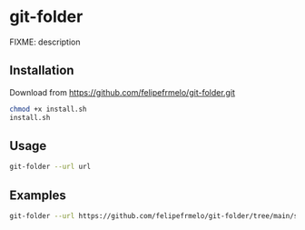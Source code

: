 # git-folder

FIXME: description

## Installation

Download from https://github.com/felipefrmelo/git-folder.git

```bash
chmod +x install.sh
install.sh

```

## Usage

```bash
git-folder --url url
```

## Examples

```bash
git-folder --url https://github.com/felipefrmelo/git-folder/tree/main/src
```




